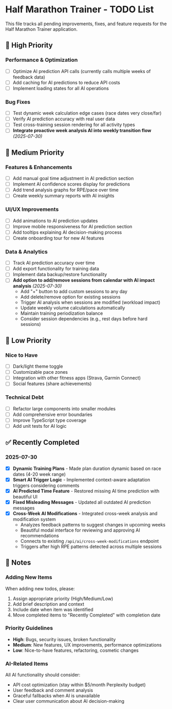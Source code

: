 # Half Marathon Trainer - TODO List

This file tracks all pending improvements, fixes, and feature requests for the Half Marathon Trainer application.

## 🚨 High Priority

### Performance & Optimization
- [ ] Optimize AI prediction API calls (currently calls multiple weeks of feedback data)
- [ ] Add caching for AI predictions to reduce API costs
- [ ] Implement loading states for all AI operations

### Bug Fixes
- [ ] Test dynamic week calculation edge cases (race dates very close/far)
- [ ] Verify AI prediction accuracy with real user data
- [ ] Test cross-training session rendering for all activity types
- [ ] **Integrate proactive week analysis AI into weekly transition flow** _(2025-07-30)_

## 🔧 Medium Priority

### Features & Enhancements
- [ ] Add manual goal time adjustment in AI prediction section
- [ ] Implement AI confidence scores display for predictions
- [ ] Add trend analysis graphs for RPE/pace over time
- [ ] Create weekly summary reports with AI insights

### UI/UX Improvements
- [ ] Add animations to AI prediction updates
- [ ] Improve mobile responsiveness for AI prediction section
- [ ] Add tooltips explaining AI decision-making process
- [ ] Create onboarding tour for new AI features

### Data & Analytics
- [ ] Track AI prediction accuracy over time
- [ ] Add export functionality for training data
- [ ] Implement data backup/restore functionality
- [ ] **Add option to add/remove sessions from calendar with AI impact analysis** _(2025-07-30)_
  - Add "+" button to add custom sessions to any day
  - Add delete/remove option for existing sessions  
  - Trigger AI analysis when sessions are modified (workload impact)
  - Update weekly volume calculations automatically
  - Maintain training periodization balance
  - Consider session dependencies (e.g., rest days before hard sessions)

## 🎯 Low Priority

### Nice to Have
- [ ] Dark/light theme toggle
- [ ] Customizable pace zones
- [ ] Integration with other fitness apps (Strava, Garmin Connect)
- [ ] Social features (share achievements)

### Technical Debt
- [ ] Refactor large components into smaller modules
- [ ] Add comprehensive error boundaries
- [ ] Improve TypeScript type coverage
- [ ] Add unit tests for AI logic

## ✅ Recently Completed

### 2025-07-30
- [x] **Dynamic Training Plans** - Made plan duration dynamic based on race dates (4-20 week range)
- [x] **Smart AI Trigger Logic** - Implemented context-aware adaptation triggers considering comments
- [x] **AI Predicted Time Feature** - Restored missing AI time prediction with beautiful UI
- [x] **Fixed Misleading Messages** - Updated all outdated AI prediction messages
- [x] **Cross-Week AI Modifications** - Integrated cross-week analysis and modification system
  - Analyzes feedback patterns to suggest changes in upcoming weeks
  - Beautiful modal interface for reviewing and approving AI recommendations
  - Connects to existing `/api/ai/cross-week-modifications` endpoint
  - Triggers after high RPE patterns detected across multiple sessions

## 📝 Notes

### Adding New Items
When adding new todos, please:
1. Assign appropriate priority (High/Medium/Low)
2. Add brief description and context
3. Include date when item was identified
4. Move completed items to "Recently Completed" with completion date

### Priority Guidelines
- **High**: Bugs, security issues, broken functionality
- **Medium**: New features, UX improvements, performance optimizations  
- **Low**: Nice-to-have features, refactoring, cosmetic changes

### AI-Related Items
All AI functionality should consider:
- API cost optimization (stay within $5/month Perplexity budget)
- User feedback and comment analysis
- Graceful fallbacks when AI is unavailable
- Clear user communication about AI decision-making